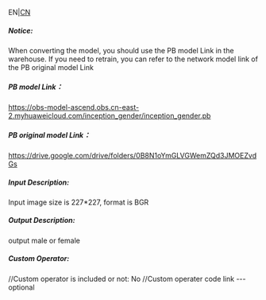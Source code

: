 EN|[CN](README.osc.md)
##### Notice:
When converting the model, you should use the PB model Link in the warehouse. If you need to retrain, you can refer to the network model link of the PB original model Link

##### PB model Link：
https://obs-model-ascend.obs.cn-east-2.myhuaweicloud.com/inception_gender/inception_gender.pb

##### PB original model Link：
https://drive.google.com/drive/folders/0B8N1oYmGLVGWemZQd3JMOEZvdGs

##### Input Description:
Input image size is 227*227, format is BGR

##### Output Description:
output male or female

##### Custom Operator:
//Custom operator is included or not: No
//Custom operater code link ---optional


